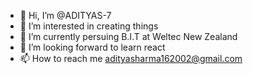 - 👋 Hi, I’m @ADITYAS-7
- 👀 I’m interested in creating things 
- 🌱 I’m currently persuing B.I.T at Weltec New Zealand
- 💞️ I’m looking forward to learn react
- 📫 How to reach me adityasharma162002@gmail.com

